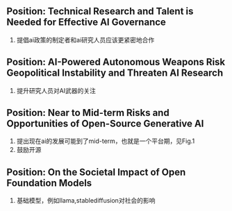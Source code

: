 ## Position: Technical Research and Talent is Needed for Effective AI Governance
1. 提倡ai政策的制定者和ai研究人员应该更紧密地合作

## Position: AI-Powered Autonomous Weapons Risk Geopolitical Instability and Threaten AI Research
1. 提升研究人员对AI武器的关注

## Position: Near to Mid-term Risks and Opportunities of Open-Source Generative AI
1. 提出现在ai的发展可能到了mid-term，也就是一个平台期，见Fig.1
2. 鼓励开源

## Position: On the Societal Impact of Open Foundation Models
1. 基础模型，例如llama,stablediffusion对社会的影响